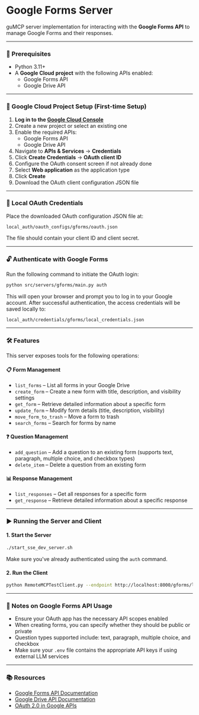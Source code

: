 # Google Forms Server

guMCP server implementation for interacting with the **Google Forms API** to manage Google Forms and their responses.

---

### 🚀 Prerequisites

- Python 3.11+
- A **Google Cloud project** with the following APIs enabled:
  - Google Forms API
  - Google Drive API

---

### 🔐 Google Cloud Project Setup (First-time Setup)

1. **Log in to the [Google Cloud Console](https://console.cloud.google.com/)**
2. Create a new project or select an existing one
3. Enable the required APIs:
   - Google Forms API
   - Google Drive API
4. Navigate to **APIs & Services** → **Credentials**
5. Click **Create Credentials** → **OAuth client ID**
6. Configure the OAuth consent screen if not already done
7. Select **Web application** as the application type
8. Click **Create**
9. Download the OAuth client configuration JSON file

---

### 📄 Local OAuth Credentials

Place the downloaded OAuth configuration JSON file at:

```
local_auth/oauth_configs/gforms/oauth.json
```

The file should contain your client ID and client secret.

---

### 🔓 Authenticate with Google Forms

Run the following command to initiate the OAuth login:

```bash
python src/servers/gforms/main.py auth
```

This will open your browser and prompt you to log in to your Google account. After successful authentication, the access credentials will be saved locally to:

```
local_auth/credentials/gforms/local_credentials.json
```

---

### 🛠 Features

This server exposes tools for the following operations:

#### 📋 Form Management
- `list_forms` – List all forms in your Google Drive
- `create_form` – Create a new form with title, description, and visibility settings
- `get_form` – Retrieve detailed information about a specific form
- `update_form` – Modify form details (title, description, visibility)
- `move_form_to_trash` – Move a form to trash
- `search_forms` – Search for forms by name

#### ❓ Question Management
- `add_question` – Add a question to an existing form (supports text, paragraph, multiple choice, and checkbox types)
- `delete_item` – Delete a question from an existing form

#### 📊 Response Management
- `list_responses` – Get all responses for a specific form
- `get_response` – Retrieve detailed information about a specific response

---

### ▶️ Running the Server and Client

#### 1. Start the Server

```bash
./start_sse_dev_server.sh
```

Make sure you've already authenticated using the `auth` command.

#### 2. Run the Client

```bash
python RemoteMCPTestClient.py --endpoint http://localhost:8000/gforms/local
```

---

### 📌 Notes on Google Forms API Usage

- Ensure your OAuth app has the necessary API scopes enabled
- When creating forms, you can specify whether they should be public or private
- Question types supported include: text, paragraph, multiple choice, and checkbox
- Make sure your `.env` file contains the appropriate API keys if using external LLM services

---

### 📚 Resources

- [Google Forms API Documentation](https://developers.google.com/forms/api)
- [Google Drive API Documentation](https://developers.google.com/drive/api)
- [OAuth 2.0 in Google APIs](https://developers.google.com/identity/protocols/oauth2)
